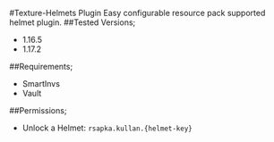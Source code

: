 #Texture-Helmets Plugin
Easy configurable resource pack supported helmet plugin.
##Tested Versions;
- 1.16.5 
- 1.17.2

##Requirements;
- SmartInvs
- Vault

##Permissions;
- Unlock a Helmet: `rsapka.kullan.{helmet-key}`